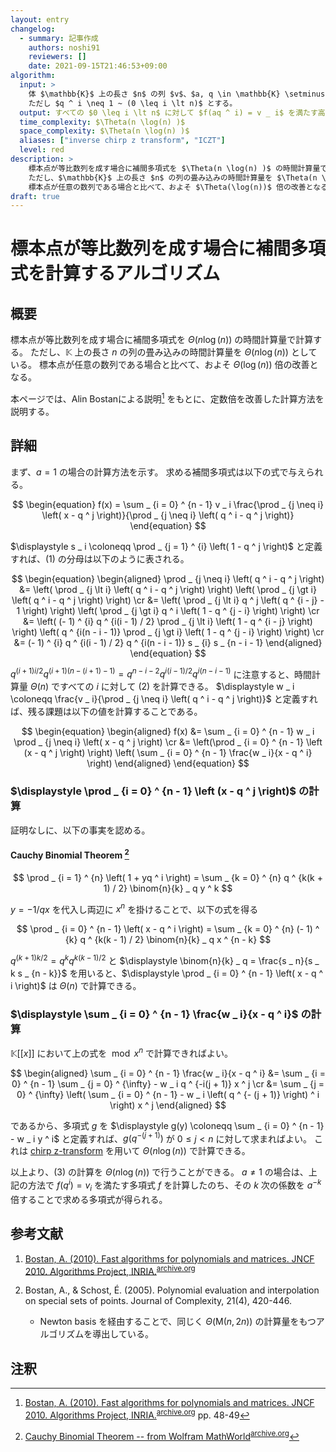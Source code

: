```yaml
---
layout: entry
changelog:
  - summary: 記事作成
    authors: noshi91
    reviewers: []
    date: 2021-09-15T21:46:53+09:00
algorithm:
  input: >
    体 $\mathbb{K}$ 上の長さ $n$ の列 $v$、$a, q \in \mathbb{K} \setminus \lbrace 0 \rbrace$
    ただし $q ^ i \neq 1 ~ (0 \leq i \lt n)$ とする。
  output: すべての $0 \leq i \lt n$ に対して $f(aq ^ i) = v _ i$ を満たす高々 $n$ 次の多項式 $f$
  time_complexity: $\Theta(n \log(n) )$
  space_complexity: $\Theta(n \log(n) )$
  aliases: ["inverse chirp z transform", "ICZT"]
  level: red
description: >
    標本点が等比数列を成す場合に補間多項式を $\Theta(n \log(n) )$ の時間計算量で計算する。
    ただし、$\mathbb{K}$ 上の長さ $n$ の列の畳み込みの時間計算量を $\Theta(n \log(n))$ としている。
    標本点が任意の数列である場合と比べて、およそ $\Theta(\log(n))$ 倍の改善となる。
draft: true
---
```


# 標本点が等比数列を成す場合に補間多項式を計算するアルゴリズム

## 概要

標本点が等比数列を成す場合に補間多項式を $\Theta(n \log(n) )$ の時間計算量で計算する。
ただし、$\mathbb{K}$ 上の長さ $n$ の列の畳み込みの時間計算量を $\Theta(n \log(n))$ としている。
標本点が任意の数列である場合と比べて、およそ $\Theta(\log(n))$ 倍の改善となる。

本ページでは、Alin Bostanによる説明[^Bostan] をもとに、定数倍を改善した計算方法を説明する。

## 詳細

まず、$a = 1$ の場合の計算方法を示す。
求める補間多項式は以下の式で与えられる。

$$ \begin{equation}
  f(x) = \sum _ {i = 0} ^ {n - 1} v _ i \frac{\prod _ {j \neq i} \left( x - q ^ j \right)}{\prod _ {j \neq i} \left( q ^ i - q ^ j \right)}
\end{equation} $$

$\displaystyle s _ i \coloneqq \prod _ {j = 1} ^ {i} \left( 1 - q ^ j \right)$ と定義すれば、$(1)$ の分母は以下のように表される。

$$ \begin{equation} \begin{aligned}
  \prod _ {j \neq i} \left( q ^ i - q ^ j \right)
  &= \left( \prod _ {j \lt i} \left( q ^ i - q ^ j \right) \right) \left( \prod _ {j \gt i} \left( q ^ i - q ^ j \right) \right) \cr
  &= \left( \prod _ {j \lt i} q ^ j \left( q ^ {i - j} - 1 \right) \right) \left( \prod _ {j \gt i} q ^ i \left( 1 - q ^ {j - i} \right) \right) \cr
  &= \left( (- 1) ^ {i} q ^ {i(i - 1) / 2} \prod _ {j \lt i} \left( 1 - q ^ {i - j} \right) \right) \left( q ^ {i(n - i - 1)} \prod _ {j \gt i} \left( 1 - q ^ {j - i} \right) \right) \cr
  &= (- 1) ^ {i} q ^ {i(i - 1) / 2} q ^ {i(n - i - 1)} s _ {i} s _ {n - i - 1}
\end{aligned} \end{equation} $$

$q ^ {(i + 1)i / 2} q ^ {(i + 1)(n - (i + 1) - 1)} = q ^ {n - i - 2} q ^ {i(i - 1) / 2} q ^ {i(n - i - 1)}$ に注意すると、時間計算量 $\Theta(n)$ ですべての $i$ に対して $(2)$ を計算できる。
$\displaystyle w _ i \coloneqq \frac{v _ i}{\prod _ {j \neq i} \left( q ^ i - q ^ j \right)}$ と定義すれば、残る課題は以下の値を計算することである。

$$ \begin{equation} \begin{aligned}
  f(x) &= \sum _ {i = 0} ^ {n - 1} w _ i \prod _ {j \neq i} \left( x - q ^ j \right) \cr
  &= \left(\prod _ {i = 0} ^ {n - 1} \left (x - q ^ j \right) \right) \left( \sum _ {i = 0} ^ {n - 1} \frac{w _ i}{x - q ^ i} \right)
\end{aligned} \end{equation} $$

### $\displaystyle \prod _ {i = 0} ^ {n - 1} \left (x - q ^ j \right)$ の計算

証明なしに、以下の事実を認める。

#### Cauchy Binomial Theorem [^q-binomial]

$$
  \prod _ {i = 1} ^ {n} \left( 1 + yq ^ i \right) = \sum _ {k = 0} ^ {n} q ^ {k(k + 1) / 2} \binom{n}{k} _ q y ^ k
$$

$y = - 1 / qx$ を代入し両辺に $x ^ n$ を掛けることで、以下の式を得る

$$
  \prod _ {i = 0} ^ {n - 1} \left( x - q ^ i \right) = \sum _ {k = 0} ^ {n} (- 1) ^ {k} q ^ {k(k - 1) / 2} \binom{n}{k} _ q x ^ {n - k}
$$

$q ^ {(k + 1)k / 2} = q ^ k q ^ {k(k - 1) / 2}$ と $\displaystyle \binom{n}{k} _ q = \frac{s _ n}{s _ k s _ {n - k}}$ を用いると、$\displaystyle \prod _ {i = 0} ^ {n - 1} \left( x - q ^ i \right)$ は $\Theta(n)$ で計算できる。

### $\displaystyle \sum _ {i = 0} ^ {n - 1} \frac{w _ i}{x - q ^ i}$ の計算

$\mathbb{K}\lbrack \lbrack x \rbrack \rbrack$ において上の式を $\bmod x ^ n$ で計算できればよい。

$$ \begin{aligned}
  \sum _ {i = 0} ^ {n - 1} \frac{w _ i}{x - q ^ i}
  &= \sum _ {i = 0} ^ {n - 1} \sum _ {j = 0} ^ {\infty} - w _ i q ^ {-i(j + 1)} x ^ j \cr
  &= \sum _ {j = 0} ^ {\infty} \left( \sum _ {i = 0} ^ {n - 1} - w _ i \left( q ^ {- (j + 1)} \right) ^ i \right) x ^ j
\end{aligned} $$

であるから、多項式 $g$ を $\displaystyle g(y) \coloneqq \sum _ {i = 0} ^ {n - 1} - w _ i y ^ i$ と定義すれば、$g(q ^ {- (j + 1)})$ が $0 \leq j \lt n$ に対して求まればよい。
これは [chirp z-transform](/algorithm-encyclopedia/chirp-z-transform) を用いて $\Theta(n \log(n) )$ で計算できる。


以上より、$(3)$ の計算を $\Theta(n \log(n) )$ で行うことができる。
$a \neq 1$ の場合は、上記の方法で $f(q ^ i) = v _ i$ を満たす多項式 $f$ を計算したのち、その $k$ 次の係数を $a ^ {-k}$ 倍することで求める多項式が得られる。

## 参考文献

1.  [Bostan, A. (2010). Fast algorithms for polynomials and matrices. JNCF 2010. Algorithms Project, INRIA.](https://specfun.inria.fr/bostan/publications/exposeJNCF.pdf)<sup>[archive.org](https://web.archive.org/web/20221220161514/https://specfun.inria.fr/bostan/publications/exposeJNCF.pdf)</sup>

1.  Bostan, A., & Schost, É. (2005). Polynomial evaluation and interpolation on special sets of points. Journal of Complexity, 21(4), 420-446.
    -   Newton basis を経由することで、同じく $\Theta(\mathrm{M}(n, 2n))$ の計算量をもつアルゴリズムを導出している。

## 注釈

[^Bostan]: [Bostan, A. (2010). Fast algorithms for polynomials and matrices. JNCF 2010. Algorithms Project, INRIA.](https://specfun.inria.fr/bostan/publications/exposeJNCF.pdf)<sup>[archive.org](https://web.archive.org/web/20221220161514/https://specfun.inria.fr/bostan/publications/exposeJNCF.pdf)</sup> pp. 48-49

[^q-binomial]: [Cauchy Binomial Theorem -- from Wolfram MathWorld](https://mathworld.wolfram.com/CauchyBinomialTheorem.html)<sup>[archive.org](https://web.archive.org/web/20211112150455/https://mathworld.wolfram.com/CauchyBinomialTheorem.html)</sup>
